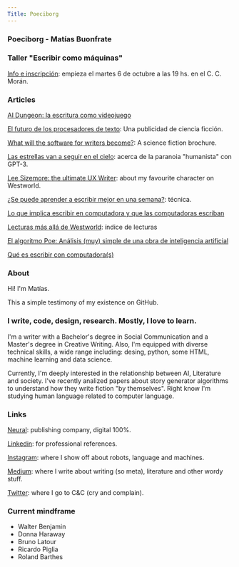 ```yaml
---
Title: Poeciborg
---
```

### Poeciborg - Matías Buonfrate


### Taller "Escribir como máquinas"
[Info e inscripción](https://www.culturalmoran.com/formacin/escribircomomaquinas): empieza el martes 6 de octubre a las 19 hs. en el C. C. Morán.

### Articles

[AI Dungeon: la escritura como videojuego](https://medium.com/@poeciborg/ai-dungeon-la-escritura-como-videojuego-d37521fa7dac)

[El futuro de los procesadores de texto](https://medium.com/@poeciborg/el-futuro-de-los-procesadores-de-texto-ca830b0a051): Una publicidad de ciencia ficción.

[What will the software for writers become?](https://medium.com/@poeciborg/what-will-the-software-for-writers-become-6fe81f1b6d7a): A science fiction brochure.

[Las estrellas van a seguir en el cielo](https://medium.com/@poeciborg/bert-gpt3-clarke-509d8b4922a5): acerca de la paranoia "humanista" con GPT-3.

[Lee Sizemore: the ultimate UX Writer](https://medium.com/@poeciborg/lee-sizemore-the-ultimate-ux-writer-db540b53878d): about my favourite character on Westworld.

[¿Se puede aprender a escribir mejor en una semana?](https://medium.com/@poeciborg/se-puede-aprender-a-escribir-mejor-en-una-semana-36f1e47bf310): técnica.

[Lo que implica escribir en computadora y que las computadoras escriban](https://medium.com/@poeciborg/lo-que-implica-escribir-en-computadora-y-que-las-computadoras-escriban-17cb268b2dd)

[Lecturas más allá de Westworld](https://medium.com/@poeciborg/lecturas-m%C3%A1s-all%C3%A1-de-westworld-c4497877fb8): índice de lecturas

[El algoritmo Poe: Análisis (muy) simple de una obra de inteligencia artificial](https://planetachatbot.com/el-algoritmo-poe-an%C3%A1lisis-muy-simple-de-una-obra-de-inteligencia-artificial-1ed5965f85df)

[Qué es escribir con computadora(s)](https://medium.com/@poeciborg/qu%C3%A9-es-escribir-con-computadora-s-da6a4e113699)


### About
Hi! I'm Matías.

This a simple testimony of my existence on GitHub.

### I write, code, design, research. Mostly, I love to learn.

I'm a writer with a Bachelor's degree in Social Communication and a Master's degree in Creative Writing. Also, I'm equipped with diverse technical skills, a wide range including: desing, python, some HTML, machine learning and data science.

Currently, I'm deeply interested in the relationship between AI, Literature and society. I've recently analized papers about story generator algorithms to understand how they write fiction "by themselves". Right know I'm studying human language related to computer language.

### Links
[Neural](https://www.literaturaneural.com/): publishing company, digital 100%.

[Linkedin](https://www.linkedin.com/in/mbuonfrate/): for professional references.

[Instagram](https://www.instagram.com/poeciborg/): where I show off about robots, language and machines.

[Medium](https://medium.com/@poeciborg): where I write about writing (so meta), literature and other wordy stuff.

[Twitter](https://twitter.com/poeciborg): where I go to C&C (cry and complain).

### Current mindframe

- Walter Benjamin
- Donna Haraway
- Bruno Latour
- Ricardo Piglia
- Roland Barthes
